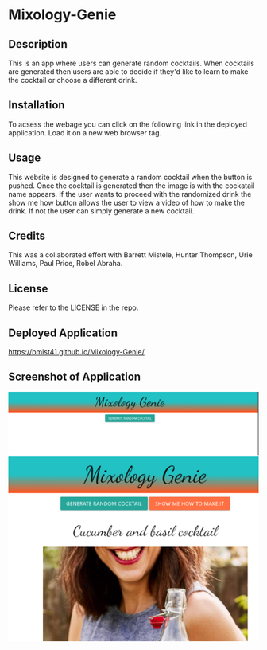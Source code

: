 # Mixology-Genie

## Description
This is an app where users can generate random cocktails. When cocktails are generated then users are able to decide if they'd like to learn to make the cocktail or choose a different drink.

## Installation
To acsess the webage you can click on the following link in the deployed application. Load it on a new web browser tag. 



## Usage
This website is designed to generate a random cocktail when the button is pushed. Once the cocktail is generated then the image is with the cockatail name appears. If the user wants to proceed with the randomized drink the show me how button allows the user to view a video of how to make the drink. If not the user can simply generate a new cocktail.


## Credits
This was a collaborated effort with Barrett Mistele, Hunter Thompson, Urie Williams, Paul Price, Robel Abraha. 

## License

Please refer to the LICENSE in the repo.

## Deployed Application
https://bmist41.github.io/Mixology-Genie/


## Screenshot of Application

![alt text](image.png)
![alt text](image-1.png)